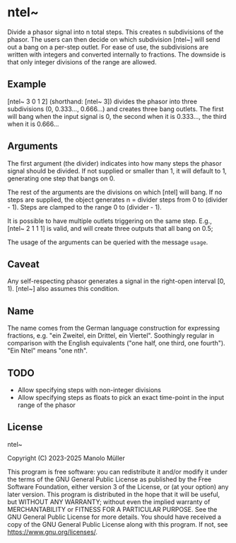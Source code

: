 # ntel~

Divide a phasor signal into n total steps. This creates n subdivisions of the
phasor. The users can then decide on which subdivision \[ntel~\] will send out
a bang on a per-step outlet. For ease of use, the subdivisions are written with
integers and converted internally to fractions. The downside is that only
integer divisions of the range are allowed.

## Example

\[ntel~ 3 0 1 2\] (shorthand: \[ntel~ 3\]) divides the phasor into three
subdivisions (0, 0.333..., 0.666...) and creates three bang outlets. The first
will bang when the input signal is 0, the second when it is 0.333..., the third
when it is 0.666...

## Arguments

The first argument (the divider) indicates into how many steps the phasor
signal should be divided. If not supplied or smaller than 1, it will default to
1, generating one step that bangs on 0.

The rest of the arguments are the divisions on which \[ntel\] will bang. If no
steps are supplied, the object generates n = divider steps from 0 to (divider -
1). Steps are clamped to the range 0 to (divider - 1).

It is possible to have multiple outlets triggering on the same step. E.g.,
\[ntel~ 2 1 1 1\] is valid, and will create three outputs that all bang on 0.5;

The usage of the arguments can be queried with the message `usage`.

## Caveat

Any self-respecting phasor generates a signal in the right-open interval \[0,
1). \[ntel~\] also assumes this condition.

## Name

The name comes from the German language construction for expressing fractions,
e.g. "ein Zweitel, ein Drittel, ein Viertel". Soothingly regular in comparison
with the English equivalents ("one half, one third, one fourth"). "Ein Ntel"
means "one nth".

## TODO

- Allow specifying steps with non-integer divisions
- Allow specifying steps as floats to pick an exact time-point in the input
  range of the phasor

## License

ntel~

Copyright (C) 2023-2025 Manolo Müller

This program is free software: you can redistribute it and/or modify it under
the terms of the GNU General Public License as published by the Free Software
Foundation, either version 3 of the License, or (at your option) any later
version. This program is distributed in the hope that it will be useful, but
WITHOUT ANY WARRANTY; without even the implied warranty of MERCHANTABILITY or
FITNESS FOR A PARTICULAR PURPOSE. See the GNU General Public License for more
details. You should have received a copy of the GNU General Public License
along with this program. If not, see <https://www.gnu.org/licenses/>.

